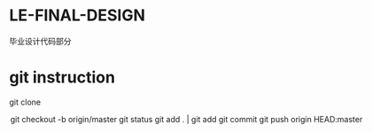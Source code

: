# LE-FINAL-DESIGN
毕业设计代码部分


# git instruction

git clone <project>

<option> git checkout -b <branch-name> origin/master

git status

git add . | git add <file>

git commit 

git push origin HEAD:master



